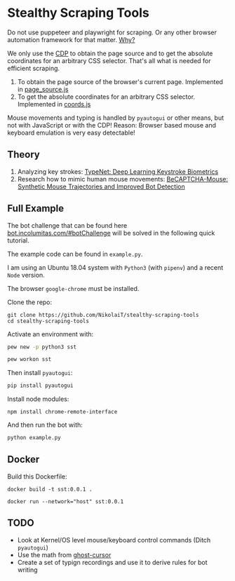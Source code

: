 # Stealthy Scraping Tools

Do not use puppeteer and playwright for scraping. Or any other browser automation framework for that matter. [Why?](https://incolumitas.com/2021/05/20/avoid-puppeteer-and-playwright-for-scraping/)

We only use the [CDP](https://developer.chrome.com/docs/devtools/) to obtain the page source and to get the absolute coordinates for an arbitrary CSS selector. That's all what is needed for efficient scraping.

1. To obtain the page source of the browser's current page. Implemented in [page_source.js](https://github.com/NikolaiT/stealthy-scraping-tools/blob/main/page_source.js)
2. To get the absolute coordinates for an arbitrary CSS selector. Implemented in [coords.js](https://github.com/NikolaiT/stealthy-scraping-tools/blob/main/coords.js)

Mouse movements and typing is handled by `pyautogui` or other means, but not with JavaScript or with the CDP! Reason: Browser based mouse and keyboard emulation is very easy detectable!

## Theory 

1. Analyzing key strokes: [TypeNet: Deep Learning Keystroke Biometrics](https://arxiv.org/abs/2101.05570)
2. Research how to mimic human mouse movements: [BeCAPTCHA-Mouse: Synthetic Mouse Trajectories and Improved Bot Detection](https://arxiv.org/abs/2005.00890)

## Full Example

The bot challenge that can be found here [bot.incolumitas.com/#botChallenge](https://bot.incolumitas.com/#botChallenge) will be solved in the following quick tutorial.

The example code can be found in `example.py`.

I am using an Ubuntu 18.04 system with `Python3` (with `pipenv`) and a recent `Node` version.

The browser `google-chrome` must be installed.

Clone the repo:

```
git clone https://github.com/NikolaiT/stealthy-scraping-tools
cd stealthy-scraping-tools
```

Activate an environment with:

```bash
pew new -p python3 sst

pew workon sst
```

Then install `pyautogui`:

```bash
pip install pyautogui
```

Install node modules:

```
npm install chrome-remote-interface
```

And then run the bot with:

```python
python example.py
```

## Docker

Build this Dockerfile:

```
docker build -t sst:0.0.1 .
```

```
docker run --network="host" sst:0.0.1
```

## TODO

+ Look at Kernel/OS level mouse/keyboard control commands (Ditch `pyautogui`)
+ Use the math from [ghost-cursor](https://github.com/Xetera/ghost-cursor)
+ Create a set of typign recordings and use it to derive rules for bot writing


